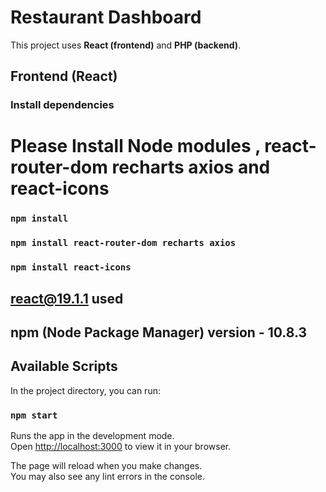 # Restaurant Dashboard

This project uses **React (frontend)** and **PHP (backend)**.

## Frontend (React)

### Install dependencies

# Please Install Node modules , react-router-dom recharts axios and react-icons

### `npm install`

### `npm install react-router-dom recharts axios`

### `npm install react-icons`

## react@19.1.1 used

## npm (Node Package Manager) version - 10.8.3

## Available Scripts

In the project directory, you can run:

### `npm start`

Runs the app in the development mode.\
Open [http://localhost:3000](http://localhost:3000) to view it in your browser.

The page will reload when you make changes.\
You may also see any lint errors in the console.
